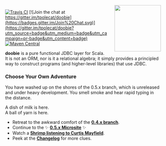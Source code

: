 <img align="right" src="https://cdn.rawgit.com/tpolecat/doobie/series/0.5.x/doobie_logo.svg" height="150px" style="padding-left: 20px"/>

[![Travis CI](https://travis-ci.org/tpolecat/doobie.svg?branch=series%2F0.5.x)](https://travis-ci.org/tpolecat/doobie)
[![Join the chat at https://gitter.im/tpolecat/doobie](https://badges.gitter.im/Join%20Chat.svg)](https://gitter.im/tpolecat/doobie?utm_source=badge&utm_medium=badge&utm_campaign=pr-badge&utm_content=badge)
[![Maven Central](https://img.shields.io/maven-central/v/org.tpolecat/doobie-core_2.12.svg)](https://maven-badges.herokuapp.com/maven-central/org.tpolecat/doobie-core_2.12)

**doobie** is a pure functional JDBC layer for Scala. It is not an ORM, nor is it a relational algebra; it simply provides a principled way to construct programs (and higher-level libraries) that use JDBC.

### Choose Your Own Adventure

You have washed up on the shores of the 0.5.x branch, which is unreleased and under heavy development. You smell smoke and hear rapid typing in the distance.

A dish of milk is here.  
A ball of yarn is here.

- Retreat to the awkward comfort of the [**0.4.x branch**](https://github.com/tpolecat/doobie).
- Continue to the :sparkles: [**0.5.x Microsite**](http://tpolecat.github.io/doobie/) :sparkles:
- Watch a [**Shrimp listening to Curtis Mayfield**](https://www.youtube.com/watch?v=74_W_sOhMu4).
- Peek at the [**Changelog**](CHANGELOG.md) for more clues.
